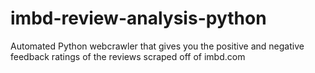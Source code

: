 # imbd-review-analysis-python
Automated Python webcrawler that gives you the positive and negative feedback ratings of the reviews scraped off of imbd.com
